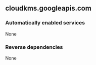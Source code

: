 ## cloudkms.googleapis.com

### Automatically enabled services

None

### Reverse dependencies

None
